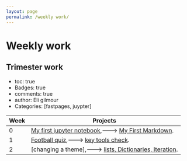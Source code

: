 ```yaml
---
layout: page
permalink: /weekly work/
---
```



# Weekly work
## Trimester work

- toc: true
- Badges: true
- comments: true
- author: Eli gilmour
- Categories: [fastpages, juypter]

| Week        | Projects    |
| ----------- | ----------- |
| 0 | [My first jupyter notebook](https://eligilmour.github.io/Eli-1/2022/08/22/notebook.html),---> [My First Markdown](https://eligilmour.github.io/Eli-1/2022/08/22/Markdown.html). |
| 1 | [Football quiz](https://eligilmour.github.io/Eli-1/2022/08/26/notebookquiz.html),---> [key tools check](https://eligilmour.github.io/Eli-1/fastpages/juypter/2022/09/01/toolcheck.html). |
| 2 | [changing a theme],---> [lists, Dictionaries, Iteration](https://eligilmour.github.io/Eli-1/2022/09/05/listanddictionary.html). |
